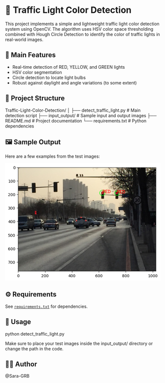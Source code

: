 # 🚦 Traffic Light Color Detection

This project implements a simple and lightweight traffic light color detection system using OpenCV. The algorithm uses HSV color space thresholding combined with Hough Circle Detection to identify the color of traffic lights in real-world images.

## 🧠 Main Features

- Real-time detection of RED, YELLOW, and GREEN lights
- HSV color segmentation
- Circle detection to locate light bulbs
- Robust against daylight and angle variations (to some extent)

## 📁 Project Structure
Traffic-Light-Color-Detection/
│
├── detect_traffic_light.py # Main detection script
├── input_output/ # Sample input and output images
├── README.md # Project documentation
└── requirements.txt # Python dependencies


## 🖼 Sample Output

Here are a few examples from the test images:

![Example](input_output/6.png)

## ⚙️ Requirements

See [`requirements.txt`](requirements.txt) for dependencies.

## 📌 Usage


python detect_traffic_light.py

Make sure to place your test images inside the input_output/ directory or change the path in the code.

## 👨‍💻 Author

@Sara-GRB